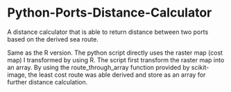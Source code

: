 # Python-Ports-Distance-Calculator
A distance calculator that is able to return distance between two ports based on the derived sea route.

Same as the R version. The python script directly uses the raster map (cost map) I transformed by using R. The script first transform the raster map into an array. By using the route_through_array function provided by scikit-image, the least cost route was able derived and store as an array for further distance calculation.
